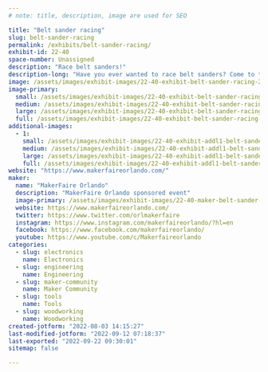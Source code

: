 ```yaml
---
# note: title, description, image are used for SEO

title: "Belt sander racing"
slug: belt-sander-racing
permalink: /exhibits/belt-sander-racing/
exhibit-id: 22-40
space-number: Unassigned
description: "Race belt sanders!"
description-long: "Have you ever wanted to race belt sanders? Come to this exhibit and see if you can beat your opponent as the belt sanders take off down the track."
image: /assets/images/exhibit-images/22-40-exhibit-belt-sander-racing-21-148-exhibit-belt-sander-racing-belt-sander-racing-large-large.jpg
image-primary: 
  small: /assets/images/exhibit-images/22-40-exhibit-belt-sander-racing-21-148-exhibit-belt-sander-racing-belt-sander-racing-large-small.jpg
  medium: /assets/images/exhibit-images/22-40-exhibit-belt-sander-racing-21-148-exhibit-belt-sander-racing-belt-sander-racing-large-medium.jpg
  large: /assets/images/exhibit-images/22-40-exhibit-belt-sander-racing-21-148-exhibit-belt-sander-racing-belt-sander-racing-large-large.jpg
  full: /assets/images/exhibit-images/22-40-exhibit-belt-sander-racing-21-148-exhibit-belt-sander-racing-belt-sander-racing-large-full.jpg
additional-images: 
  - 1:
    small: /assets/images/exhibit-images/22-40-exhibit-addl1-belt-sander-racing-51702023447-6e212b79b4-c-small.jpg
    medium: /assets/images/exhibit-images/22-40-exhibit-addl1-belt-sander-racing-51702023447-6e212b79b4-c-medium.jpg
    large: /assets/images/exhibit-images/22-40-exhibit-addl1-belt-sander-racing-51702023447-6e212b79b4-c-large.jpg
    full: /assets/images/exhibit-images/22-40-exhibit-addl1-belt-sander-racing-51702023447-6e212b79b4-c-full.jpg
website: "https://www.makerfaireorlando.com/"
maker: 
  name: "MakerFaire Orlando"
  description: "MakerFaire Orlando sponsored event"
  image-primary: /assets/images/exhibit-images/22-40-maker-belt-sander-racing-21-142-maker-learn-to-solder-download-medium-medium.png
  website: https://www.makerfaireorlando.com/
  twitter: https://www.twitter.com/orlmakerfaire
  instagram: https://www.instagram.com/makerfaireorlando/?hl=en
  facebook: https://www.facebook.com/makerfaireorlando/
  youtube: https://www.youtube.com/c/Makerfaireorlando
categories: 
  - slug: electronics
    name: Electronics
  - slug: engineering
    name: Engineering
  - slug: maker-community
    name: Maker Community
  - slug: tools
    name: Tools
  - slug: woodworking
    name: Woodworking
created-jotform: "2022-08-03 14:15:27"
last-modified-jotform: "2022-09-12 07:18:37"
last-exported: "2022-09-22 09:30:01"
sitemap: false

---
```

